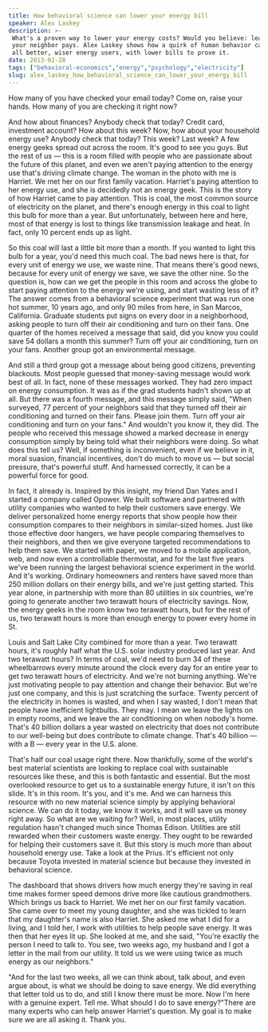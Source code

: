 ```yaml
---
title: How behavioral science can lower your energy bill
speaker: Alex Laskey
description: >-
 What's a proven way to lower your energy costs? Would you believe: learning what
 your neighbor pays. Alex Laskey shows how a quirk of human behavior can make us
 all better, wiser energy users, with lower bills to prove it.
date: 2013-02-28
tags: ["behavioral-economics","energy","psychology","electricity"]
slug: alex_laskey_how_behavioral_science_can_lower_your_energy_bill
---
```


How many of you have checked your email today? Come on, raise your hands. How many of you
are checking it right now?

And how about finances? Anybody check that today? Credit card, investment account? How
about this week? Now, how about your household energy use? Anybody check that today? This
week? Last week? A few energy geeks spread out across the room. It's good to see you guys.
But the rest of us — this is a room filled with people who are passionate about the future
of this planet, and even we aren't paying attention to the energy use that's driving
climate change. The woman in the photo with me is Harriet. We met her on our first family
vacation. Harriet's paying attention to her energy use, and she is decidedly not an energy
geek. This is the story of how Harriet came to pay attention. This is coal, the most common
source of electricity on the planet, and there's enough energy in this coal to light this
bulb for more than a year. But unfortunately, between here and here, most of that energy
is lost to things like transmission leakage and heat. In fact, only 10 percent ends up as
light.

So this coal will last a little bit more than a month. If you wanted to light this bulb
for a year, you'd need this much coal. The bad news here is that, for every unit of energy
we use, we waste nine. That means there's good news, because for every unit of energy we
save, we save the other nine. So the question is, how can we get the people in this room
and across the globe to start paying attention to the energy we're using, and start
wasting less of it? The answer comes from a behavioral science experiment that was run one
hot summer, 10 years ago, and only 90 miles from here, in San Marcos, California. Graduate
students put signs on every door in a neighborhood, asking people to turn off their air
conditioning and turn on their fans. One quarter of the homes received a message that
said, did you know you could save 54 dollars a month this summer? Turn off your air
conditioning, turn on your fans. Another group got an environmental message.

And still a third group got a message about being good citizens, preventing blackouts.
Most people guessed that money-saving message would work best of all. In fact, none of
these messages worked. They had zero impact on energy consumption. It was as if the grad
students hadn't shown up at all. But there was a fourth message, and this message simply
said, "When surveyed, 77 percent of your neighbors said that they turned off their air
conditioning and turned on their fans. Please join them. Turn off your air conditioning
and turn on your fans." And wouldn't you know it, they did. The people who received this
message showed a marked decrease in energy consumption simply by being told what their
neighbors were doing. So what does this tell us? Well, if something is inconvenient, even
if we believe in it, moral suasion, financial incentives, don't do much to move us — but
social pressure, that's powerful stuff. And harnessed correctly, it can be a powerful
force for good.

In fact, it already is. Inspired by this insight, my friend Dan Yates and I started a
company called Opower. We built software and partnered with utility companies who wanted
to help their customers save energy. We deliver personalized home energy reports that show
people how their consumption compares to their neighbors in similar-sized homes. Just like
those effective door hangers, we have people comparing themselves to their neighbors, and
then we give everyone targeted recommendations to help them save. We started with paper,
we moved to a mobile application, web, and now even a controllable thermostat, and for the
last five years we've been running the largest behavioral science experiment in the
world. And it's working. Ordinary homeowners and renters have saved more than 250 million
dollars on their energy bills, and we're just getting started. This year alone, in
partnership with more than 80 utilities in six countries, we're going to generate another
two terawatt hours of electricity savings. Now, the energy geeks in the room know two
terawatt hours, but for the rest of us, two terawatt hours is more than enough energy to
power every home in St.

Louis and Salt Lake City combined for more than a year. Two terawatt hours, it's roughly
half what the U.S. solar industry produced last year. And two terawatt hours? In terms of
coal, we'd need to burn 34 of these wheelbarrows every minute around the clock every day
for an entire year to get two terawatt hours of electricity. And we're not burning
anything. We're just motivating people to pay attention and change their behavior. But
we're just one company, and this is just scratching the surface. Twenty percent of the
electricity in homes is wasted, and when I say wasted, I don't mean that people have
inefficient lightbulbs. They may. I mean we leave the lights on in empty rooms, and we
leave the air conditioning on when nobody's home. That's 40 billion dollars a year wasted
on electricity that does not contribute to our well-being but does contribute to climate
change. That's 40 billion — with a B — every year in the U.S. alone.

That's half our coal usage right there. Now thankfully, some of the world's best material
scientists are looking to replace coal with sustainable resources like these, and this is
both fantastic and essential. But the most overlooked resource to get us to a sustainable
energy future, it isn't on this slide. It's in this room. It's you, and it's me. And we
can harness this resource with no new material science simply by applying behavioral
science. We can do it today, we know it works, and it will save us money right away. So
what are we waiting for? Well, in most places, utility regulation hasn't changed much
since Thomas Edison. Utilities are still rewarded when their customers waste energy. They
ought to be rewarded for helping their customers save it. But this story is much more than
about household energy use. Take a look at the Prius. It's efficient not only because
Toyota invested in material science but because they invested in behavioral
science.

The dashboard that shows drivers how much energy they're saving in real time makes former
speed demons drive more like cautious grandmothers. Which brings us back to Harriet. We met
her on our first family vacation. She came over to meet my young daughter, and she was
tickled to learn that my daughter's name is also Harriet. She asked me what I did for a
living, and I told her, I work with utilities to help people save energy. It was then that
her eyes lit up. She looked at me, and she said, "You're exactly the person I need to talk
to. You see, two weeks ago, my husband and I got a letter in the mail from our utility. It
told us we were using twice as much energy as our neighbors." 

"And for the last two weeks, all we can think about, talk about, and even argue about, is
what we should be doing to save energy. We did everything that letter told us to do, and
still I know there must be more. Now I'm here with a genuine expert. Tell me. What should
I do to save energy?"There are many experts who can help answer Harriet's question. My
goal is to make sure we are all asking it. Thank you.

<!--
ad_duration=3.33
comment_count=129
event="TED2013"
external_start_time=0
has_talk_citation=0
intro_duration=11.82
is_subtitle_required="False"
is_talk_featured="True"
language="en"
language_swap="False"
native_language="en"
number_of_related_talks=6
number_of_speakers=1
number_of_subtitled_videos=35
number_of_tags=4
number_of_talk_download_languages=35
number_of_talk_more_resources=0
number_of_talk_recommendations=1
number_of_talks_take_actions=0
post_ad_duration=0.83
published_timestamp="2013-06-04 15:00:08"
recording_date="2013-02-28"
speaker_description="Energy software maker"
speaker_is_published=1
speaker_name="Alex Laskey"
talk_more_resources=[]
talk_name="How behavioral science can lower your energy bill"
talk_recommendations_blurb="The energy software designer shares his favorite books and articles about behavioral science."
talks_tags=["behavioral-economics","energy","psychology","electricity"]
talks_take_action=[]
url_photo_speaker="https://pe.tedcdn.com/images/ted/0712a0f30e242b4f07bc149fcfdb5b4b6b2765c4_254x191.jpg"
url_photo_talk="https://s3.amazonaws.com/talkstar-photos/uploads/3cfc212a-eb8d-4f06-a978-24c0bebebbd2/AlexLaskey_2013-embed.jpg"
url_webpage="https://www.ted.com/talks/alex_laskey_how_behavioral_science_can_lower_your_energy_bill"
video_type_name="TED Stage Talk"
-->